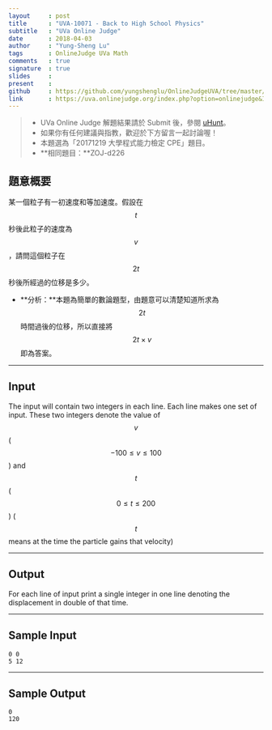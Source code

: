 ```yaml
---
layout     : post
title      : "UVA-10071 - Back to High School Physics"
subtitle   : "UVa Online Judge"
date       : 2018-04-03
author     : "Yung-Sheng Lu"
tags       : OnlineJudge UVa Math
comments   : true
signature  : true
slides     : 
present    :
github     : https://github.com/yungshenglu/OnlineJudgeUVA/tree/master/UVA-10071
link       : https://uva.onlinejudge.org/index.php?option=onlinejudge&Itemid=8&page=show_problem&category=&problem=1012&mosmsg=Submission+received+with+ID+21086060
---
```


> * UVa Online Judge 解題結果請於 Submit 後，參閱 [uHunt](https://uhunt.onlinejudge.org/)。
> * 如果你有任何建議與指教，歡迎於下方留言一起討論喔！
> * 本題選為「20171219 大學程式能力檢定 CPE」題目。
> * **相同題目：**ZOJ-d226

## 題意概要

某一個粒子有一初速度和等加速度。假設在 $$t$$ 秒後此粒子的速度為 $$v$$ ，請問這個粒子在 $$2t$$ 秒後所經過的位移是多少。

* **分析：**本題為簡單的數論題型，由題意可以清楚知道所求為 $$2t$$ 時間過後的位移，所以直接將 $$2t \times v$$ 即為答案。

---
## Input

The input will contain two integers in each line. Each line makes one set of input. These two integers denote the value of $$v$$ ($$−100\le v \le 100$$) and $$t$$ ($$0 \le t \le 200$$) ($$t$$ means at the time the particle gains that velocity)

---
## Output

For each line of input print a single integer in one line denoting the displacement in double of that time.

---
## Sample Input

```
0 0
5 12
```

---
## Sample Output

```
0
120
```